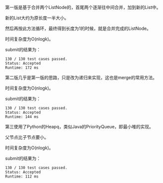 第一版是基于合并两个ListNode的，首尾两个逐渐往中间合并，加到新的List中。

新的List大约为原长度一半大小。

然后再按此方法循环，最终得到长度为1的时候，就是合并完成的ListNode。

时间复杂度为O(nlogk)。

submit的结果为：
```
130 / 130 test cases passed.
Status: Accepted
Runtime: 172 ms
```

第二版几乎是第一版的思路，只是改为递归来实现，这也是merge的常用方法。

时间复杂度为O(nlogk)。

submit的结果为：
```
130 / 130 test cases passed.
Status: Accepted
Runtime: 144 ms
```

第三使用了Python的Heapq，类似Java的PriorityQueue，即最小堆的实现。

父节点比子节点要小。

时间复杂度为O(nlogk)。

submit的结果为：
```
130 / 130 test cases passed.
Status: Accepted
Runtime: 112 ms
```
